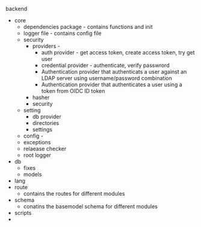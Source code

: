 backend
- core
	- dependencies package - contains functions and init
	- logger file - contains config file
	- security
		- providers -
			- auth provider - get access token, create access token, try get user
			- credential provider - authenticate, verify passwrord
			- Authentication provider that authenticats a user against an LDAP server using username/password combination
			- Authentication provider that authenticates a user using a token from OIDC ID token
		- hasher
		- security
	- setting
		- db provider
		- directories
		- settings
	- config - 
	- exceptions
	- relaease checker
	- root logger
- db
	- fixes
	- models
- lang
- route
	- contains the routes for different modules
- schema
	- conatins the basemodel schema for different modules
- scripts
- 